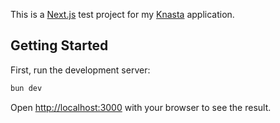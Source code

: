 This is a [Next.js](https://nextjs.org) test project for my [Knasta](https://knasta.cl/) application.

## Getting Started

First, run the development server:

```bash
bun dev
```

Open [http://localhost:3000](http://localhost:3000) with your browser to see the result.
